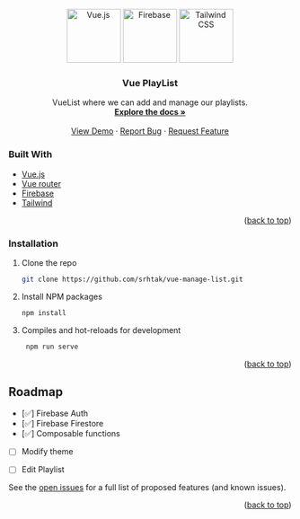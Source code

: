 


<!-- PROJECT LOGO -->
<br />
<div align="center">
  <a href="https://vuejs.org/" title="Vue.js"><img src="https://github.com/get-icon/geticon/raw/master/icons/vue.svg" alt="Vue.js" width="96px" height="96px"></a>
  <a href="https://www.firebase.com/" title="Firebase"><img src="https://github.com/get-icon/geticon/raw/master/icons/firebase.svg" alt="Firebase" width="96px" height="96px"></a>
  <a href="https://tailwindcss.com/" title="Tailwind CSS"><img src="https://github.com/get-icon/geticon/raw/master/icons/tailwindcss-icon.svg" alt="Tailwind CSS" width="96px" height="96px"></a>

<h3 align="center">Vue PlayList</h3>

  <p align="center">
    VueList where we can add and manage our playlists.
    <br />
    <a href="https://github.com/srhtak/vue-manage-list.git"><strong>Explore the docs »</strong></a>
    <br />
    <br />
    <a href="[https://vue-live-chat-87643.web.app/](https://vue-list-130e2.web.app/)">View Demo</a>
    ·
    <a href="https://github.com/srhtak/vue-manage-list/issues">Report Bug</a>
    ·
    <a href="https://github.com/srhtak/vue-manage-list/issues">Request Feature</a>
  </p>
</div>


### Built With

* [Vue.js](https://vuejs.org/)
* [Vue router](https://router.vuejs.org/)
* [Firebase](https://firebase.google.com/)
* [Tailwind](https://tailwindcss.com/)


<p align="right">(<a href="#top">back to top</a>)</p>




### Installation

1. Clone the repo
   ```sh
   git clone https://github.com/srhtak/vue-manage-list.git
   ```
2. Install NPM packages
   ```sh
   npm install
   ```   
3. Compiles and hot-reloads for development
   ```sh
    npm run serve
   ```

<p align="right">(<a href="#top">back to top</a>)</p>





<!-- ROADMAP -->
## Roadmap

- [✅] Firebase Auth
- [✅] Firebase Firestore
- [✅] Composable functions
- [ ] Modify theme
- [ ] Edit Playlist


See the [open issues](https://github.com/srhtak/vue-manage-list.git/issues) for a full list of proposed features (and known issues).

<p align="right">(<a href="#top">back to top</a>)</p>








